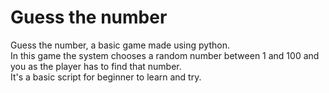 <h1>Guess the number</h1>
Guess the number, a basic game made using python. <br>
In this game the system chooses a random number between 1 and 100 and you as the player has to find that number.<br>
It's a basic script for beginner to learn and try.
